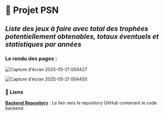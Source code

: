 # 🚀 Projet PSN

## _Liste des jeux à faire avec total des trophées potentiellement obtenables, totaux éventuels et statistiques par années_

### Le rendu des pages : 

![Capture d'écran 2025-05-21 004427](https://github.com/user-attachments/assets/5f7d8593-49ad-4944-816e-dd70f96142c0)

![Capture d'écran 2025-05-21 004450](https://github.com/user-attachments/assets/3ce05df4-bba5-4bab-8c9d-f8625e6d9515)

### 🔗 Liens

**[Backend Repository](https://github.com/cedric-chimot/psn-back)** : Le lien vers le repository GitHub contenant le code backend.
